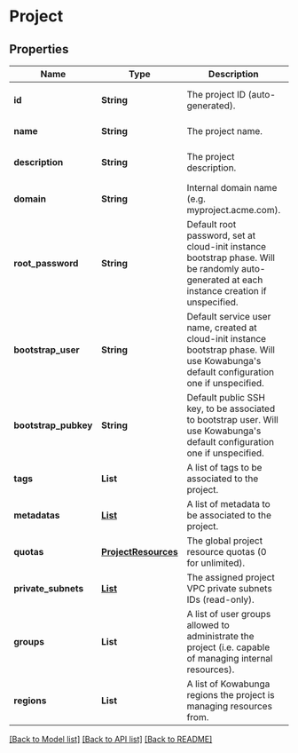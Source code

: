 # Project
## Properties

| Name | Type | Description | Notes |
|------------ | ------------- | ------------- | -------------|
| **id** | **String** | The project ID (auto-generated). | [optional] [default to null] |
| **name** | **String** | The project name. | [default to null] |
| **description** | **String** | The project description. | [optional] [default to null] |
| **domain** | **String** | Internal domain name (e.g. myproject.acme.com). | [optional] [default to null] |
| **root\_password** | **String** | Default root password, set at cloud-init instance bootstrap phase. Will be randomly auto-generated at each instance creation if unspecified. | [optional] [default to null] |
| **bootstrap\_user** | **String** | Default service user name, created at cloud-init instance bootstrap phase. Will use Kowabunga&#39;s default configuration one if unspecified. | [optional] [default to null] |
| **bootstrap\_pubkey** | **String** | Default public SSH key, to be associated to bootstrap user. Will use Kowabunga&#39;s default configuration one if unspecified. | [optional] [default to null] |
| **tags** | **List** | A list of tags to be associated to the project. | [optional] [default to null] |
| **metadatas** | [**List**](Metadata.md) | A list of metadata to be associated to the project. | [optional] [default to null] |
| **quotas** | [**ProjectResources**](.md) | The global project resource quotas (0 for unlimited). | [optional] [default to null] |
| **private\_subnets** | [**List**](RegionSubnet.md) | The assigned project VPC private subnets IDs (read-only). | [optional] [default to null] |
| **groups** | **List** | A list of user groups allowed to administrate the project (i.e. capable of managing internal resources). | [default to null] |
| **regions** | **List** | A list of Kowabunga regions the project is managing resources from. | [default to null] |

[[Back to Model list]](../README.md#documentation-for-models) [[Back to API list]](../README.md#documentation-for-api-endpoints) [[Back to README]](../README.md)


